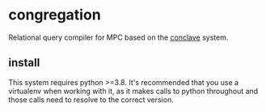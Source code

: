 # congregation
Relational query compiler for MPC based on the [conclave](https://github.com/multiparty/conclave) system.

## install

This system requires python >=3.8. It's recommended that you
use a virtualenv when working with it, as it makes calls to 
python throughout and those calls need to resolve to the correct
version. 
